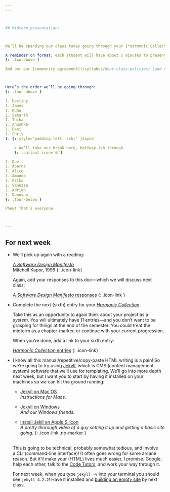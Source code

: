 ```yaml
---
---



## Midterm presentations



We’ll be spending our class today going through your [*Harmonic Collection* projects](/project/harmonic).

A reminder on format: each student will have about 5 minutes to present their work. In this time, talk us through your topic and explain how you wanted to explore it through your entries. Then show us your pages (on mobile and desktop), taking us through each one—but stay focused on the *whole*. You can also explain what your challenges were, and how you’d improve on the execution with additional time or more experience. Each presentation will be followed by a few minutes of feedback and critique from your classmates and from me.
{: .two-above }

And per our [community agreement](/syllabus/#our-class-policies) (and courtesy), the presenting student “has the floor.” Everyone else should close their laptops and turn off their phones—and nobody should <nobr>come-and-go</nobr> from the room during a presentation. (Disruptions will count against the offender.)



Here’s the order we’ll be going through:
{: .four-above }

1. Destiny
1. James
1. Kuhu
1. Samarth
1. Thiha
1. Anushka
1. Dani
1. Chris
1. {: style="padding-left: 3ch;" }Jayna

	> We’ll take our break here, halfway-ish through.
	{: .callout icon='🤓'}

1. Dev
1. Aparna
1. Alice
1. Amanda
1. Erika
1. Vanessa
1. Adrian
1. Donovan
{: .four-below }

Phew! That’s everyone.



---
```




## For next week



- We’ll pick up again with a reading:

  [*A Software Design Manifesto*](https://hci.stanford.edu/publications/bds/1-kapor.html) \
  Mitchell Kapor, 1996
  {: .icon-link}

  Again, add your responses to this doc—which we will discuss next class:

  [*A Software Design Manifesto* responses](https://docs.google.com/document/d/1nTweY_mL9g7GXOI8x56TfnTDz0b847qeIj0Hroil_QA/edit)
  {: .icon-link }

- Complete the next (sixth) entry for your [*Harmonic Collection*](/project/harmonic).

  Take this as an opportunity to again think about your project as a *system*. You will ultimately have 11 entries—and you don’t want to be grasping for things at the end of the semester. You could treat the midterm as a chapter-marker, or continue with your current progression.

  When you’re done, add a link to your sixth entry:

  [*Harmonic Collection* entries](https://docs.google.com/spreadsheets/d/1vXYVnicRUHnczxPCSaqsmmflynnwP22zhES5jFMPKpw/)
  {: .icon-link}



- I know all this manual/repetitive/copy-paste HTML writing is a pain! So we’re going to try using [Jekyll](https://jekyllrb.com), which is CMS (content management system) software that we’ll use for templating. We’ll go into more depth next week, but I want you to start by having it installed on your machines so we can hit the ground running:

  * [Jekyll on Mac OS](https://jekyllrb.com/docs/installation/macos/) \
	*Instructions for Macs.*

  * [Jekyll on Windows](https://jekyllrb.com/docs/installation/windows/) \
	*And our Windows friends.*

  * [Install Jekll on Apple Silicon](https://www.youtube.com/watch?v=UKB9ylw0G4U) \
  *A pretty thorough video of a guy setting it up and getting a basic site going.*
  {: .icon-link .no-marker }

  \
  This is going to be technical, probably somewhat tedious, and involve a CLI (command-line interface)! It often goes wrong for some arcane reason. But it’ll make your (HTML) lives much easier, I promise. Google, help each other, talk to the [Code Tutors](https://cdparsons.glideapp.io/dl/6471c6/s/d528aa/r/6AxSg3iKke0XTeKwgYFp), and work your way through it.

  For next week, when you type `jekyll -v` into your terminal you should see `jekyll 4.2.2`! Have it installed and [building an empty site](https://jekyllrb.com/docs/) by next class.



